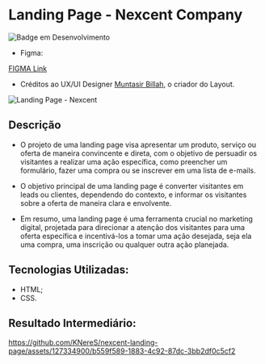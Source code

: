 # Landing Page - Nexcent Company

![Badge em Desenvolvimento](http://img.shields.io/static/v1?label=STATUS&message=EM%20DESENVOLVIMENTO&color=yellow&style=for-the-badge)

- Figma:

<a href="https://www.figma.com/file/ND7E8TjaXoGKeQD1A1Mehz/Landing-Page---Empresa-de-Marketing-Digital?type=design&node-id=0%3A1&mode=design&t=uARZwViktOoys58U-1" target="_blank">FIGMA Link</a>
- Créditos ao UX/UI Designer <a href="https://www.figma.com/@itsmuntasirb">Muntasir Billah</a>, o criador do Layout.

![Landing Page - Nexcent](https://github.com/KNereS/nexcent-landing-page/assets/127334900/68e4b522-9fa3-4e80-a5c1-084b53658ab0)

## Descrição

- O projeto de uma landing page visa apresentar um produto, serviço ou oferta de maneira convincente e direta, com o objetivo de persuadir os visitantes a realizar uma ação específica, como preencher um formulário, fazer uma compra ou se inscrever em uma lista de e-mails.

- O objetivo principal de uma landing page é converter visitantes em leads ou clientes, dependendo do contexto, e informar os visitantes sobre a oferta de maneira clara e envolvente.

- Em resumo, uma landing page é uma ferramenta crucial no marketing digital, projetada para direcionar a atenção dos visitantes para uma oferta específica e incentivá-los a tomar uma ação desejada, seja ela uma compra, uma inscrição ou qualquer outra ação planejada.

## Tecnologias Utilizadas:

- HTML;
- CSS.

## Resultado Intermediário:

https://github.com/KNereS/nexcent-landing-page/assets/127334900/b559f589-1883-4c92-87dc-3bb2df0c5cf2
